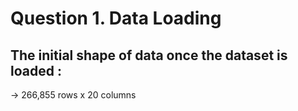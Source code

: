 # Question 1. Data Loading 
## The initial shape of data once the dataset is loaded : 
-> 266,855 rows x 20 columns
